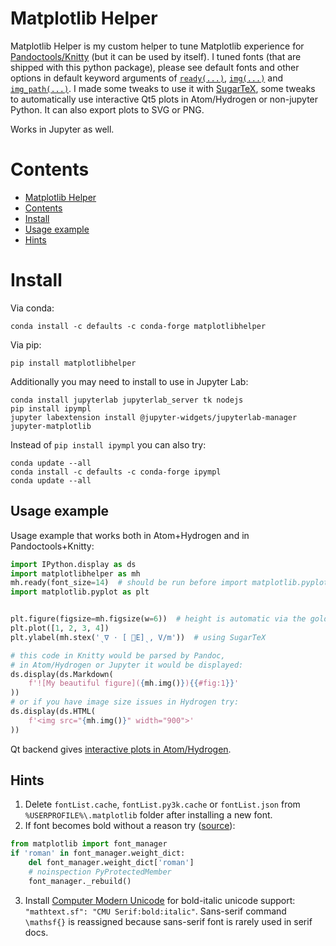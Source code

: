 # Matplotlib Helper

Matplotlib Helper is my custom helper to tune Matplotlib experience for [Pandoctools/Knitty](https://github.com/kiwi0fruit/pandoctools) (but it can be used by itself). I tuned fonts (that are shipped with this python package), please see default fonts and other options in default keyword arguments of [`ready(...)`](https://github.com/kiwi0fruit/matplotlibhelper/blob/master/matplotlibhelper/matplotlib_helper.py#L99), [`img(...)`](https://github.com/kiwi0fruit/matplotlibhelper/blob/master/matplotlibhelper/matplotlib_helper.py#L194) and [`img_path(...)`](https://github.com/kiwi0fruit/matplotlibhelper/blob/master/matplotlibhelper/matplotlib_helper.py#L273). I made some tweaks to use it with [SugarTeX](https://github.com/kiwi0fruit/sugartex), some tweaks to automatically use interactive Qt5 plots in Atom/Hydrogen or non-jupyter Python. It can also export plots to SVG or PNG.

Works in Jupyter as well.


# Contents

* [Matplotlib Helper](#matplotlib-helper)
* [Contents](#contents)
* [Install](#install)
* [Usage example](#usage-example)
* [Hints](#hints)


# Install

Via conda:

```
conda install -c defaults -c conda-forge matplotlibhelper
```

Via pip:

```
pip install matplotlibhelper
```


Additionally you may need to install to use in Jupyter Lab:

```
conda install jupyterlab jupyterlab_server tk nodejs
pip install ipympl
jupyter labextension install @jupyter-widgets/jupyterlab-manager jupyter-matplotlib
```
Instead of `pip install ipympl` you can also try:
```
conda update --all
conda install -c defaults -c conda-forge ipympl
conda update --all
```


## Usage example

Usage example that works both in Atom+Hydrogen and in Pandoctools+Knitty:

```py
import IPython.display as ds
import matplotlibhelper as mh
mh.ready(font_size=14)  # should be run before import matplotlib.pyplot
import matplotlib.pyplot as plt


plt.figure(figsize=mh.figsize(w=6))  # height is automatic via the golden ration
plt.plot([1, 2, 3, 4])
plt.ylabel(mh.stex('ˎ∇ ⋅ [ ⃗E]ˎ, V/m'))  # using SugarTeX

# this code in Knitty would be parsed by Pandoc,
# in Atom/Hydrogen or Jupyter it would be displayed:
ds.display(ds.Markdown(
    f'![My beautiful figure]({mh.img()}){{#fig:1}}'
))
# or if you have image size issues in Hydrogen try:
ds.display(ds.HTML(
    f'<img src="{mh.img()}" width="900">'
))
```

Qt backend gives [interactive plots in Atom/Hydrogen](https://nteract.gitbooks.io/hydrogen/docs/Usage/Examples.html#interactive-plots-using-matplotlib).


## Hints

1. Delete `fontList.cache`, `fontList.py3k.cache` or `fontList.json` from `%USERPROFILE%\.matplotlib` folder after installing a new font.
2. If font becomes bold without a reason try ([source](https://github.com/matplotlib/matplotlib/issues/5574)):

```py
from matplotlib import font_manager
if 'roman' in font_manager.weight_dict:
    del font_manager.weight_dict['roman']
    # noinspection PyProtectedMember
    font_manager._rebuild()
```

3. Install [Computer Modern Unicode](https://sourceforge.net/projects/cm-unicode/) for bold-italic unicode support: `"mathtext.sf": "CMU Serif:bold:italic"`. Sans-serif command `\mathsf{}` is reassigned because sans-serif font is rarely used in serif docs.
